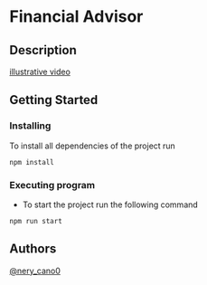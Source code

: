 # Financial Advisor

## Description

[illustrative video](https://drive.google.com/file/d/1GKN_zL7xShZDr0b84B0d8dwJdAH9_5Yj/view?usp=sharing)

## Getting Started

### Installing

To install all dependencies of the project run

```
npm install
```

### Executing program

- To start the project run the following command

```
npm run start
```

## Authors

[@nery_cano0](https://twitter.com/nery_cano0)
